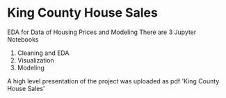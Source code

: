 # King County House Sales
EDA for Data of Housing Prices and Modeling
There are 3 Jupyter Notebooks 
1. Cleaning and EDA
2. Visualization
3. Modeling

A high level presentation of the project was uploaded as pdf 'King County House Sales'

